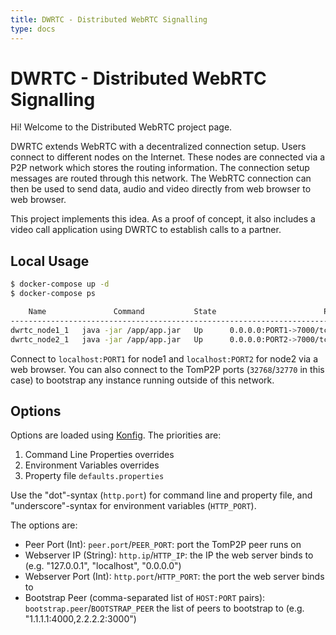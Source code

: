 ```yaml
---
title: DWRTC - Distributed WebRTC Signalling
type: docs
---
```


# DWRTC - Distributed WebRTC Signalling

Hi! Welcome to the Distributed WebRTC project page.

DWRTC extends WebRTC with a decentralized connection setup. Users connect to different nodes on the Internet. These nodes are connected via a P2P network which stores the routing information. The connection setup messages are routed through this network. The WebRTC connection can then be used to send data, audio and video directly from web browser to web browser.

This project implements this idea. As a proof of concept, it also includes a video call application using DWRTC to establish calls to a partner.

## Local Usage

```sh
$ docker-compose up -d
$ docker-compose ps

    Name               Command           State                        Ports
-------------------------------------------------------------------------------------------------
dwrtc_node1_1   java -jar /app/app.jar   Up      0.0.0.0:PORT1->7000/tcp, 0.0.0.0:32770->7532/tcp
dwrtc_node2_1   java -jar /app/app.jar   Up      0.0.0.0:PORT2->7000/tcp, 0.0.0.0:32768->7532/tcp
```

Connect to `localhost:PORT1` for node1 and `localhost:PORT2` for node2 via a web browser. You can also connect to the TomP2P ports (`32768`/`32770` in this case) to bootstrap any instance running outside of this network.

## Options

Options are loaded using [Konfig](https://github.com/npryce/konfig). The priorities are:

1. Command Line Properties overrides
2. Environment Variables overrides
3. Property file `defaults.properties`

Use the "dot"-syntax (`http.port`) for command line and property file, and "underscore"-syntax for environment variables (`HTTP_PORT`).

The options are:

* Peer Port (Int): `peer.port`/`PEER_PORT`: port the TomP2P peer runs on
* Webserver IP (String): `http.ip`/`HTTP_IP`: the IP the web server binds to (e.g. "127.0.0.1", "localhost", "0.0.0.0")
* Webserver Port (Int): `http.port`/`HTTP_PORT`: the port the web server binds to
* Bootstrap Peer (comma-separated list of `HOST:PORT` pairs): `bootstrap.peer`/`BOOTSTRAP_PEER` the list of peers to bootstrap to (e.g. "1.1.1.1:4000,2.2.2.2:3000")
